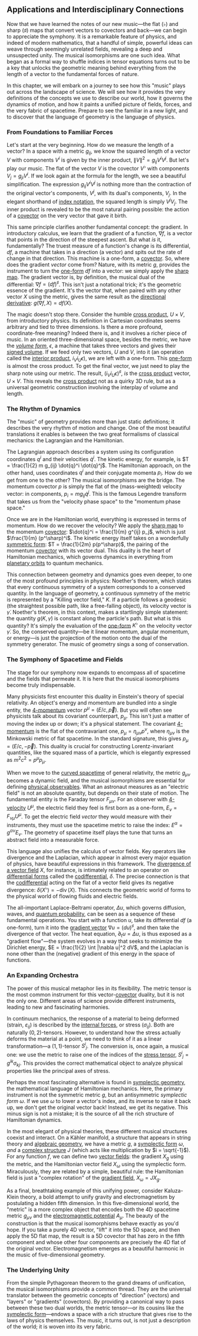 ## Applications and Interdisciplinary Connections

Now that we have learned the notes of our new music—the flat ($\flat$) and sharp ($\sharp$) maps that convert vectors to covectors and back—we can begin to appreciate the symphony. It is a remarkable feature of physics, and indeed of modern mathematics, that a handful of simple, powerful ideas can weave through seemingly unrelated fields, revealing a deep and unsuspected unity. The musical isomorphisms are one such idea. What began as a formal way to shuffle indices in tensor equations turns out to be a key that unlocks the geometric meaning behind everything from the length of a vector to the fundamental forces of nature.

In this chapter, we will embark on a journey to see how this "music" plays out across the landscape of science. We will see how it provides the very definitions of the concepts we use to describe our world, how it governs the dynamics of motion, and how it paints a unified picture of fields, forces, and the very fabric of spacetime. Prepare to see the familiar in a new light, and to discover that the language of geometry is the language of physics.

### From Foundations to Familiar Forces

Let's start at the very beginning. How do we measure the length of a vector? In a space with a metric $g_{ij}$, we know the squared length of a vector $V$ with components $V^i$ is given by the inner product, $\|V\|^2 = g_{ij} V^i V^j$. But let's play our music. The flat of the vector $V$ is the covector $V^\flat$ with components $V_j = g_{ji} V^i$. If we look again at the formula for the length, we see a beautiful simplification. The expression $g_{ij} V^i V^j$ is nothing more than the contraction of the original vector's components, $V^j$, with its dual's components, $V_j$. In the elegant shorthand of [index notation](@article_id:191429), the squared length is simply $V^j V_j$. The inner product is revealed to be the most natural pairing possible: the action of a [covector](@article_id:149769) on the very vector that gave it birth.

This same principle clarifies another fundamental concept: the gradient. In introductory calculus, we learn that the gradient of a function, $\nabla f$, is a vector that points in the direction of the steepest ascent. But what *is* it, fundamentally? The truest measure of a function's change is its differential, $df$, a machine that takes in a direction (a vector) and spits out the rate of change in that direction. This machine is a one-form, a [covector](@article_id:149769). So, where does the gradient *vector* come from? Nature, with its metric $g$, provides the instrument to turn the [one-form](@article_id:276222) $df$ into a vector: we simply apply the [sharp map](@article_id:197358). The gradient vector is, by definition, the musical dual of the differential: $\nabla f = (df)^\sharp$. This isn't just a notational trick; it's the geometric essence of the gradient. It's the vector that, when paired with any other vector $X$ using the metric, gives the same result as the [directional derivative](@article_id:142936): $g(\nabla f, X) = df(X)$.

The magic doesn't stop there. Consider the humble [cross product](@article_id:156255), $U \times V$, from introductory physics. Its definition in Cartesian coordinates seems arbitrary and tied to three dimensions. Is there a more profound, coordinate-free meaning? Indeed there is, and it involves a richer piece of music. In an oriented three-dimensional space, besides the metric, we have the *[volume form](@article_id:161290)*, $\epsilon$, a machine that takes three vectors and gives their [signed volume](@article_id:149434). If we feed only two vectors, $U$ and $V$, into it (an operation called the [interior product](@article_id:157633), $i_V i_U \epsilon$), we are left with a one-form. This [one-form](@article_id:276222) is almost the cross product. To get the final vector, we just need to play the sharp note using our metric. The result, $(i_V i_U \epsilon)^\sharp$, *is* the [cross product](@article_id:156255) vector, $U \times V$. This reveals the [cross product](@article_id:156255) not as a quirky 3D rule, but as a universal geometric construction involving the interplay of volume and length.

### The Rhythm of Dynamics

The "music" of geometry provides more than just static definitions; it describes the very rhythm of motion and change. One of the most beautiful translations it enables is between the two great formalisms of classical mechanics: the Lagrangian and the Hamiltonian.

The Lagrangian approach describes a system using its configuration coordinates $q^i$ and their velocities $\dot{q}^i$. The kinetic energy, for example, is $T = \frac{1}{2} m g_{ij} \dot{q}^i \dot{q}^j$. The Hamiltonian approach, on the other hand, uses coordinates $q^i$ and their conjugate momenta $p_i$. How do we get from one to the other? The musical isomorphisms are the bridge. The momentum covector $p$ is simply the flat of the (mass-weighted) velocity vector: in components, $p_i = m g_{ij} \dot{q}^j$. This is the famous Legendre transform that takes us from the "velocity phase space" to the "momentum phase space."

Once we are in the Hamiltonian world, everything is expressed in terms of momentum. How do we recover the velocity? We apply the [sharp map](@article_id:197358) to the momentum [covector](@article_id:149769): $\dot{q}^i = \frac{1}{m} g^{ij} p_j$, which is just $\frac{1}{m} (p^\sharp)^i$. The kinetic energy itself takes on a wonderfully [symmetric form](@article_id:153105): $T = \frac{1}{2m} p(p^\sharp)$, the pairing of the momentum [covector](@article_id:149769) with its vector dual. This duality is the heart of Hamiltonian mechanics, which governs dynamics in everything from [planetary orbits](@article_id:178510) to quantum mechanics.

This connection between geometry and dynamics goes even deeper, to one of the most profound principles in physics: Noether's theorem, which states that every continuous symmetry of a system corresponds to a conserved quantity. In the language of geometry, a continuous symmetry of the metric is represented by a "Killing vector field," $K$. If a particle follows a geodesic (the straightest possible path, like a free-falling object), its velocity vector is $\dot{\gamma}$. Noether's theorem, in this context, makes a startlingly simple statement: the quantity $g(K, \dot{\gamma})$ is constant along the particle's path. But what is this quantity? It's simply the evaluation of the [one-form](@article_id:276222) $K^\flat$ on the velocity vector $\dot{\gamma}$. So, the conserved quantity—be it linear momentum, angular momentum, or energy—is just the projection of the motion onto the dual of the symmetry generator. The music of geometry sings a song of conservation.

### The Symphony of Spacetime and Fields

The stage for our symphony now expands to encompass all of spacetime and the fields that permeate it. It is here that the musical isomorphisms become truly indispensable.

Many physicists first encounter this duality in Einstein's theory of special relativity. An object's energy and momentum are bundled into a single entity, the [4-momentum](@article_id:263884) vector $p^\mu = (E/c, \vec{p})$. But you will often see physicists talk about its covariant counterpart, $p_\mu$. This isn't just a matter of moving the index up or down; it's a physical statement. The covariant [4-momentum](@article_id:263884) is the flat of the contravariant one, $p_\mu = \eta_{\mu\nu}p^\nu$, where $\eta_{\mu\nu}$ is the Minkowski metric of flat spacetime. In the standard signature, this gives $p_\mu = (E/c, -\vec{p})$. This duality is crucial for constructing Lorentz-invariant quantities, like the squared mass of a particle, which is elegantly expressed as $m^2c^2 = p^\mu p_\mu$.

When we move to the [curved spacetime](@article_id:184444) of general relativity, the metric $g_{\mu\nu}$ becomes a dynamic field, and the musical isomorphisms are essential for defining [physical observables](@article_id:154198). What an astronaut measures as an "electric field" is not an absolute quantity, but depends on their state of motion. The fundamental entity is the Faraday tensor $F_{\mu\nu}$. For an observer with [4-velocity](@article_id:260601) $U^\mu$, the electric field they feel is first born as a one-form, $E_\nu = F_{\nu\mu} U^\mu$. To get the electric field *vector* they would measure with their instruments, they must use the spacetime metric to raise the index: $E^\alpha = g^{\alpha\nu} E_\nu$. The geometry of spacetime itself plays the tune that turns an abstract field into a measurable force.

This language also unifies the calculus of vector fields. Key operators like divergence and the Laplacian, which appear in almost every major equation of physics, have beautiful expressions in this framework. The [divergence of a vector field](@article_id:135848) $X$, for instance, is intimately related to an operator on [differential forms](@article_id:146253) called the [codifferential](@article_id:196688), $\delta$. The precise connection is that the [codifferential](@article_id:196688) acting on the flat of a vector field gives its negative divergence: $\delta(X^\flat) = - \operatorname{div}(X)$. This connects the geometric world of forms to the physical world of flowing fluids and electric fields.

The all-important Laplace-Beltrami operator, $\Delta u$, which governs diffusion, waves, and [quantum probability](@article_id:184302), can be seen as a sequence of these fundamental operations. You start with a function $u$, take its differential $df$ (a one-form), turn it into the [gradient vector](@article_id:140686) $\nabla u = (du)^\sharp$, and then take the divergence of that vector. The heat equation, $\partial_t u = \Delta u$, is thus exposed as a "gradient flow"—the system evolves in a way that seeks to minimize the Dirichlet energy, $E = \frac{1}{2} \int |\nabla u|^2 dV$, and the Laplacian is none other than the (negative) gradient of this energy in the space of functions.

### An Expanding Orchestra

The power of this musical metaphor lies in its flexibility. The metric tensor is the most common instrument for this vector-[covector](@article_id:149769) duality, but it is not the only one. Different areas of science provide different instruments, leading to new and fascinating harmonies.

In continuum mechanics, the response of a material to being deformed (strain, $\varepsilon_{ij}$) is described by the [internal forces](@article_id:167111), or stress ($\sigma_{ij}$). Both are naturally $(0,2)$-tensors. However, to understand how the stress actually deforms the material at a point, we need to think of it as a linear transformation—a $(1,1)$-tensor $S^i{}_j$. The conversion is, once again, a musical one: we use the metric to raise one of the indices of the [stress tensor](@article_id:148479), $S^i{}_j = g^{ik}\sigma_{kj}$. This provides the correct mathematical object to analyze physical properties like the principal axes of stress.

Perhaps the most fascinating alternative is found in [symplectic geometry](@article_id:160289), the mathematical language of Hamiltonian mechanics. Here, the primary instrument is not the symmetric metric $g$, but an antisymmetric *symplectic form* $\omega$. If we use $\omega$ to lower a vector's index, and its inverse to raise it back up, we don't get the original vector back! Instead, we get its negative. This minus sign is not a mistake; it is the source of all the rich structure of Hamiltonian dynamics.

In the most elegant of physical theories, these different musical structures coexist and interact. On a Kähler manifold, a structure that appears in string theory and [algebraic geometry](@article_id:155806), we have a metric $g$, a [symplectic form](@article_id:161125) $\omega$, *and* a [complex structure](@article_id:268634) $J$ (which acts like multiplication by $i = \sqrt{-1}$). For any function $f$, we can define two [vector fields](@article_id:160890): the gradient $X_g$ using the metric, and the Hamiltonian vector field $X_\omega$ using the symplectic form. Miraculously, they are related by a simple, beautiful rule: the Hamiltonian field is just a "complex rotation" of the [gradient field](@article_id:275399), $X_\omega = J X_g$.

As a final, breathtaking example of this unifying power, consider Kaluza-Klein theory, a bold attempt to unify gravity and electromagnetism by postulating a hidden fifth dimension. In this five-dimensional world, the "metric" is a more complex object that encodes both the 4D spacetime metric $g_{\mu\nu}$ and the [electromagnetic potential](@article_id:264322) $A_\mu$. The beauty of the construction is that the musical isomorphisms behave exactly as you'd hope. If you take a purely 4D vector, "lift" it into the 5D space, and then apply the 5D flat map, the result is a 5D covector that has zero in the fifth component and whose other four components are precisely the 4D flat of the original vector. Electromagnetism emerges as a beautiful harmonic in the music of five-dimensional geometry.

### The Underlying Unity

From the simple Pythagorean theorem to the grand dreams of unification, the musical isomorphisms provide a common thread. They are the universal translator between the geometric concepts of "direction" (vectors) and "layers" or "gradients" (covectors). By providing a canonical way to pass between these two dual worlds, the metric tensor—or its cousins like the [symplectic form](@article_id:161125)—endows a space with a rich structure that gives rise to the laws of physics themselves. The music, it turns out, is not just a description of the world; it is woven into its very fabric.